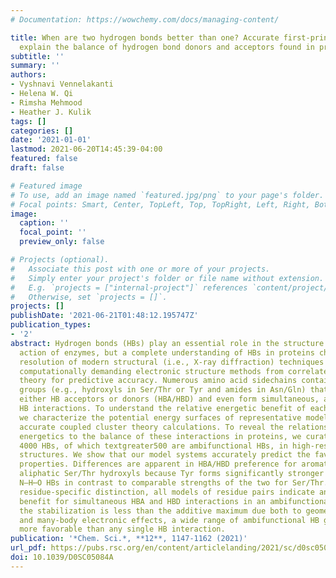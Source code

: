 ```yaml
---
# Documentation: https://wowchemy.com/docs/managing-content/

title: When are two hydrogen bonds better than one? Accurate first-principles models
  explain the balance of hydrogen bond donors and acceptors found in proteins
subtitle: ''
summary: ''
authors:
- Vyshnavi Vennelakanti
- Helena W. Qi
- Rimsha Mehmood
- Heather J. Kulik
tags: []
categories: []
date: '2021-01-01'
lastmod: 2021-06-20T14:45:39-04:00
featured: false
draft: false

# Featured image
# To use, add an image named `featured.jpg/png` to your page's folder.
# Focal points: Smart, Center, TopLeft, Top, TopRight, Left, Right, BottomLeft, Bottom, BottomRight.
image:
  caption: ''
  focal_point: ''
  preview_only: false

# Projects (optional).
#   Associate this post with one or more of your projects.
#   Simply enter your project's folder or file name without extension.
#   E.g. `projects = ["internal-project"]` references `content/project/deep-learning/index.md`.
#   Otherwise, set `projects = []`.
projects: []
publishDate: '2021-06-21T01:48:12.195747Z'
publication_types:
- '2'
abstract: Hydrogen bonds (HBs) play an essential role in the structure and catalytic
  action of enzymes, but a complete understanding of HBs in proteins challenges the
  resolution of modern structural (i.e., X-ray diffraction) techniques and mandates
  computationally demanding electronic structure methods from correlated wavefunction
  theory for predictive accuracy. Numerous amino acid sidechains contain functional
  groups (e.g., hydroxyls in Ser/Thr or Tyr and amides in Asn/Gln) that can act as
  either HB acceptors or donors (HBA/HBD) and even form simultaneous, ambifunctional
  HB interactions. To understand the relative energetic benefit of each interaction,
  we characterize the potential energy surfaces of representative model systems with
  accurate coupled cluster theory calculations. To reveal the relationship of these
  energetics to the balance of these interactions in proteins, we curate a set of
  4000 HBs, of which textgreater500 are ambifunctional HBs, in high-resolution protein
  structures. We show that our model systems accurately predict the favored HB structural
  properties. Differences are apparent in HBA/HBD preference for aromatic Tyr versus
  aliphatic Ser/Thr hydroxyls because Tyr forms significantly stronger O–H⋯O HBs than
  N–H⋯O HBs in contrast to comparable strengths of the two for Ser/Thr. Despite this
  residue-specific distinction, all models of residue pairs indicate an energetic
  benefit for simultaneous HBA and HBD interactions in an ambifunctional HB. Although
  the stabilization is less than the additive maximum due both to geometric constraints
  and many-body electronic effects, a wide range of ambifunctional HB geometries are
  more favorable than any single HB interaction.
publication: '*Chem. Sci.*, **12**, 1147-1162 (2021)'
url_pdf: https://pubs.rsc.org/en/content/articlelanding/2021/sc/d0sc05084a
doi: 10.1039/D0SC05084A
---
```

